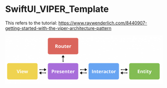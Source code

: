 # SwiftUI_VIPER_Template
This refers to the tutorial: https://www.raywenderlich.com/8440907-getting-started-with-the-viper-architecture-pattern


![alt text](model.png?raw=true)
